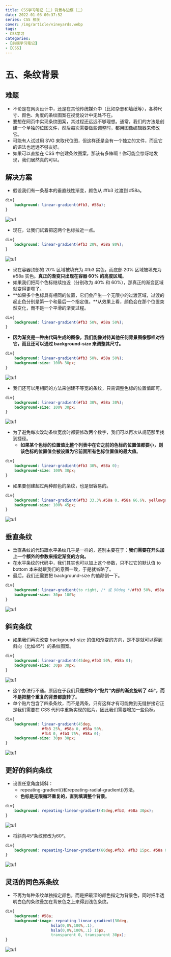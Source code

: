 ```yaml
---
title: CSS学习笔记（二）背景与边框（二）
date: 2022-01-03 00:37:52
series: CSS 相关
cover: /img/article/vineyards.webp
tags:
- CSS学习
categories:
- [前端学习笔记]
- [CSS]
---
```



# 五、条纹背景

## 难题

* 不论是在网页设计中，还是在其他传统媒介中（比如杂志和墙纸等），各种尺寸、颜色、角度的条纹图案在视觉设计中无处不在。
* 要想在网页中实现条纹图案，其过程还远远不够理想。通常，我们的方法是创建一个单独的位图文件，然后每次需要做些调整时，都用图像编辑器来修改它。
* 可能有人试过用 SVG 来取代位图，但这样还是会有一个独立的文件，而且它的语法也远远不够友好。
* 如果可以直接在 CSS 中创建条纹图案，那该有多棒啊！你可能会惊讶地发现，我们居然真的可以。

## 解决方案

* 假设我们有一条基本的垂直线性渐变，颜色从 #fb3 过渡到 #58a。

```css
div{
    background: linear-gradient(#fb3, #58a);
}
```

![tu1](css-2/pic1.png)

* 现在，让我们试着把这两个色标拉近一点。

```css
div{
    background: linear-gradient(#fb3 20%, #58a 80%);
}
```
![tu1](css-2/pic2.png)

* 现在容器顶部的 20% 区域被填充为 #fb3 实色，而底部 20% 区域被填充为 #58a 实色。**真正的渐变只出现在容器 60% 的高度区域**。
* 如果我们把两个色标继续拉近（分别改为 40% 和 60%），那真正的渐变区域就变得更窄了。
* **如果多个色标具有相同的位置，它们会产生一个无限小的过渡区域，过渡的起止色分别是第一个和最后一个指定值。**从效果上看，颜色会在那个位置突然变化，而不是一个平滑的渐变过程。

```css
div{
    background: linear-gradient(#fb3 50%, #58a 50%);
}
```

* **因为渐变是一种由代码生成的图像，我们能像对待其他任何背景图像那样对待它，而且还可以通过 background-size 来调整其尺寸。**

```css
div{
    background: linear-gradient(#fb3 50%, #58a 50%);
    background-size: 100% 30px;
}
```

![tu1](css-2/pic3.png)

* 我们还可以用相同的方法来创建不等宽的条纹，只需调整色标的位置值即可。

```css
div{
    background: linear-gradient(#fb3 30%, #58a 30%);
    background-size: 100% 30px;
}
```

![tu1](css-2/pic4.png)

* 为了避免每次改动条纹宽度时都要修改两个数字，我们可以再次从规范那里找到捷径。
    * **如果某个色标的位置值比整个列表中在它之前的色标的位置值都要小，则该色标的位置值会被设置为它前面所有色标位置值的最大值**。

```css
div{
    background: linear-gradient(#fb3 30%, #58a 0);
    background-size: 100% 30px;
}
```

* 如果要创建超过两种颜色的条纹，也是很容易的。

```css
div{
    background: linear-gradient(#fb3 33.3%,#58a 0, #58a 66.6%, yellowgreen 0);
    background-size: 100% 45px;
}
```

![tu1](css-2/pic5.png)

## 垂直条纹

* 垂直条纹的代码跟水平条纹几乎是一样的，差别主要在于：**我们需要在开头加上一个额外的参数来指定渐变的方向。**
* 在水平条纹的代码中，我们其实也可以加上这个参数，只不过它的默认值 to bottom 本来就跟我们的意图一致，于是就省略了。
* 最后，我们还需要把 background-size 的值颠倒一下。

```css
div{
    background: linear-gradient(to right, /* 或 90deg */#fb3 50%, #58a 0);
    background-size: 30px 100%;
}
```

![tu1](css-2/pic6.png)

## 斜向条纹

* 如果我们再次改变 background-size 的值和渐变的方向，是不是就可以得到斜向（比如45°）的条纹图案。

```css
div{
    background: linear-gradient(45deg,#fb3 50%, #58a 0);
    background-size: 30px 30px;
}
```

![tu1](css-2/pic7.png)

* 这个办法行不通。原因在于我们**只是把每个“贴片”内部的渐变旋转了 45°，而不是把整个重复的背景都旋转了**。
* 单个贴片包含了四条条纹，而不是两条，只有这样才有可能做到无缝拼接它正是我们需要在 CSS 代码中重新实现的贴片，因此我们需要增加一些色标。

```css
div{
    background: linear-gradient(45deg,
                #fb3 25%, #58a 0, #58a 50%,
                #fb3 0, #fb3 75%, #58a 0);
    background-size: 30px 30px;
}
```

![tu1](css-2/pic8.png)

## 更好的斜向条纹

* 设置任意角度倾斜：
    * repeating-gradient()和repeating-radial-gradient()方法。
    * **色标是无限循环重复的，直到填满整个背景**。

```css
div{
    background: repeating-linear-gradient(45deg,#fb3, #58a 30px);
}
```

![tu1](css-2/pic9.png)

* 将斜向45°条纹修改为60°。

```css
div{
    background: repeating-linear-gradient(60deg,#fb3, #fb3 15px, #58a 0, #58a 30px);
}
```

![tu1](css-2/pic10.png)

## 灵活的同色系条纹

* 不再为每种条纹单独指定颜色，而是把最深的颜色指定为背景色，同时把半透明白色的条纹叠加在背景色之上来得到浅色条纹。

```css
div{
    background: #58a;
    background-image: repeating-linear-gradient(30deg,
                    hsla(0,0%,100%,.1),
                    hsla(0,0%,100%,.1) 15px,
                    transparent 0, transparent 30px);
}
```

![tu1](css-2/pic11.png)
